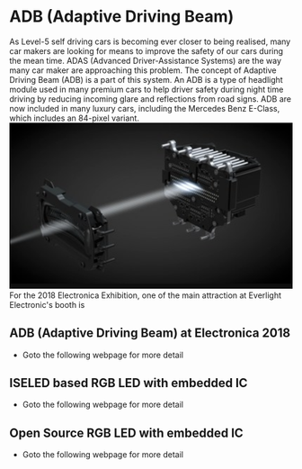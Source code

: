 # ADB (Adaptive Driving Beam)
As Level-5 self driving cars is becoming ever closer to being realised, many car makers are looking for means to improve the safety of our cars during the mean time. ADAS (Advanced Driver-Assistance Systems) are the way many car maker are approaching this problem. The concept of Adaptive Driving Beam (ADB) is a part of this system. An ADB is a type of headlight module used in many premium cars to help driver safety during night time driving by reducing incoming glare and reflections from road signs. ADB are now included in many luxury cars, including the Mercedes Benz E-Class, which includes an 84-pixel variant.
![image info](./src/Benz_E-Class_84pixel.png)\
For the 2018 Electronica Exhibition, one of the main attraction at Everlight Electronic's booth is 


## ADB (Adaptive Driving Beam) at Electronica 2018
* Goto the following webpage for more detail

## ISELED based RGB LED with embedded IC
* Goto the following webpage for more detail

## Open Source RGB LED with embedded IC
* Goto the following webpage for more detail
